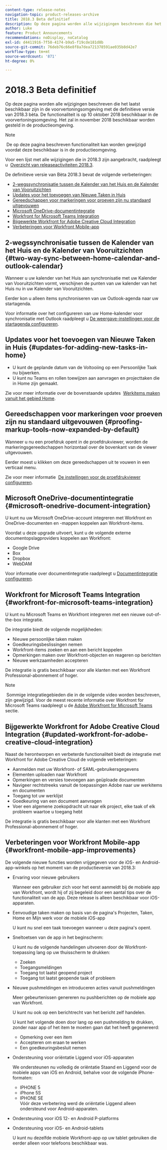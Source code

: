 ```yaml
---
content-type: release-notes
navigation-topic: product-releases-archive
title: 2018.3 Beta definitief
description: Op deze pagina worden alle wijzigingen beschreven die het laatst beschikbaar zijn in de voorvertoningsomgeving met de definitieve versie van 2018.3 bèta. De functionaliteit is op 10 oktober 2018 beschikbaar in de voorvertoningsomgeving. Het zal in november 2018 beschikbaar worden gesteld in de productieomgeving.
author: Luke
feature: Product Announcements
recommendations: noDisplay, noCatalog
exl-id: d4411916-7f58-4174-b9a5-f19cde181d8b
source-git-commit: 76deb76c66e8f8a7dea721378591ae035b8d42e7
workflow-type: tm+mt
source-wordcount: '871'
ht-degree: 0%

---
```


# 2018.3 Beta definitief

Op deze pagina worden alle wijzigingen beschreven die het laatst beschikbaar zijn in de voorvertoningsomgeving met de definitieve versie van 2018.3 bèta. De functionaliteit is op 10 oktober 2018 beschikbaar in de voorvertoningsomgeving. Het zal in november 2018 beschikbaar worden gesteld in de productieomgeving.

>[!NOTE]
>
> De op deze pagina beschreven functionaliteit kan worden gewijzigd voordat deze beschikbaar is in de productieomgeving.

Voor een lijst met alle wijzigingen die in 2018.3 zijn aangebracht, raadpleegt u  [Overzicht van releaseactiviteiten 2018.3](../../../../product-announcements/product-releases/quarterly-release-archive/2018.3-release-activity/2018.3-release-activity-overview.md).

De definitieve versie van Bèta 2018.3 bevat de volgende verbeteringen:

* [2-wegssynchronisatie tussen de Kalender van het Huis en de Kalender van Vooruitzichten](#two-way-sync-between-home-calendar-and-outlook-calendar)
* [Updates voor het toevoegen van Nieuwe Taken in Huis](#updates-for-adding-new-tasks-in-home)
* [Gereedschappen voor markeringen voor proeven zijn nu standaard uitgevouwen](#proofing-markup-tools-now-expanded-by-default)
* [Microsoft OneDrive-documentintegratie](#microsoft-onedrive-document-integration)
* [Workfront for Microsoft Teams Integration](#workfront-for-microsoft-teams-integration)
* [Bijgewerkte Workfront for Adobe Creative Cloud Integration](#updated-workfront-for-adobe-creative-cloud-integration)
* [Verbeteringen voor Workfront Mobile-app](#workfront-mobile-app-improvements)

## 2-wegssynchronisatie tussen de Kalender van het Huis en de Kalender van Vooruitzichten {#two-way-sync-between-home-calendar-and-outlook-calendar}

Wanneer u uw kalender van het Huis aan synchronisatie met uw Kalender van Vooruitzichten vormt, verschijnen de punten van uw kalender van het Huis nu in uw Kalender van Vooruitzichten.

Eerder kon u alleen items synchroniseren van uw Outlook-agenda naar uw startagenda.

Voor informatie over het configureren van uw Home-kalender voor synchronisatie met Outlook raadpleegt u [De weergave-instellingen voor de startagenda configureren](../../../../workfront-basics/using-home/using-the-home-area/configure-home-calendar-view.md).

## Updates voor het toevoegen van Nieuwe Taken in Huis {#updates-for-adding-new-tasks-in-home}

* U kunt de geplande datum van de Voltooiing op een Persoonlijke Taak nu bijwerken.
* U kunt nu Teams en rollen toewijzen aan aanvragen en projecttaken die in Home zijn gemaakt.

Zie voor meer informatie over de bovenstaande updates  [Werkitems maken vanuit het gebied Home](../../../../workfront-basics/using-home/using-the-home-area/create-work-items-in-home.md).

## Gereedschappen voor markeringen voor proeven zijn nu standaard uitgevouwen {#proofing-markup-tools-now-expanded-by-default}

Wanneer u nu een proefdruk opent in de proefdrukviewer, worden de markeringsgereedschappen horizontaal over de bovenkant van de viewer uitgevouwen.

Eerder moest u klikken om deze gereedschappen uit te vouwen in een verticaal menu.

Zie voor meer informatie  [De instellingen voor de proefdrukviewer configureren](../../../../review-and-approve-work/proofing/reviewing-proofs-within-workfront/configure-proofing-viewer-settings.md).

## Microsoft OneDrive-documentintegratie {#microsoft-onedrive-document-integration}

U kunt nu uw Microsoft OneDrive-account integreren met Workfront en OneDrive-documenten en -mappen koppelen aan Workfront-items.

Voordat u deze upgrade uitvoert, kunt u de volgende externe documentopslagproviders koppelen aan Workfront:

* Google Drive
* Box
* Dropbox
* WebDAM

Voor informatie over documentintegratie raadpleegt u [Documentintegratie configureren](../../../../administration-and-setup/configure-integrations/configure-document-integrations.md).

## Workfront for Microsoft Teams Integration {#workfront-for-microsoft-teams-integration}

U kunt nu Microsoft Teams en Workfront integreren met een nieuwe out-of-the-box integratie.

De integratie biedt de volgende mogelijkheden:

* Nieuwe persoonlijke taken maken
* Goedkeuringsbeslissingen nemen
* Workfront-items zoeken en aan een bericht koppelen
* Opmerkingen maken over Workfront-objecten en reageren op berichten
* Nieuwe werkzaamheden accepteren

De integratie is gratis beschikbaar voor alle klanten met een Workfront Professional-abonnement of hoger.

>[!NOTE]
>
 Sommige integratiegebieden die in de volgende video worden beschreven, zijn gewijzigd. Voor de meest recente informatie over Workfront for Microsoft Teams raadpleegt u de [Adobe Workfront for Microsoft Teams](../../../../workfront-integrations-and-apps/using-workfront-with-microsoft-teams/use-workfront-with-ms-teams.md) sectie.

## Bijgewerkte Workfront for Adobe Creative Cloud Integration {#updated-workfront-for-adobe-creative-cloud-integration}

Naast de herontworpen en verbeterde functionaliteit biedt de integratie met Workfront for Adobe Creative Cloud de volgende verbeteringen:

* Aanmelden met uw Workfront- of SAML-gebruikersgegevens
* Elementen uploaden naar Workfront
* Opmerkingen en versies toevoegen aan geüploade documenten
* Navigeer rechtstreeks vanuit de toepassingen Adobe naar uw werkitems en documenten
* Toegang tot uw werklijst
* Goedkeuring van een document aanvragen
* Voer een algemene zoekopdracht uit naar elk project, elke taak of elk probleem waartoe u toegang hebt

De integratie is gratis beschikbaar voor alle klanten met een Workfront Professional-abonnement of hoger.

## Verbeteringen voor Workfront Mobile-app {#workfront-mobile-app-improvements}

De volgende nieuwe functies worden vrijgegeven voor de iOS- en Android-app-winkels op het moment van de productieversie van 2018.3:

* Ervaring voor nieuwe gebruikers

  Wanneer een gebruiker zich voor het eerst aanmeldt bij de mobiele app van Workfront, wordt hij of zij begeleid door een aantal tips over de functionaliteit van de app. Deze release is alleen beschikbaar voor iOS-apparaten.

* Eenvoudige taken maken op basis van de pagina&#39;s Projecten, Taken, Home en Mijn werk voor de mobiele iOS-app

  U kunt nu snel een taak toevoegen wanneer u deze pagina&#39;s opent.

* Sneltoetsen van de app in het beginscherm:

  U kunt nu de volgende handelingen uitvoeren door de Workfront-toepassing lang op uw thuisscherm te drukken:

   * Zoeken
   * Toegangsmeldingen
   * Toegang tot laatst geopend project 
   * Toegang tot laatst geopende taak of probleem

* Nieuwe pushmeldingen en introduceren acties vanuit pushmeldingen

  Meer gebeurtenissen genereren nu pushberichten op de mobiele app van Workfront.

  U kunt nu ook op een berichtrecht van het bericht zelf handelen.

  U kunt het volgende doen door lang op een pushmelding te drukken, zonder naar app of het item te moeten gaan dat het heeft gegenereerd:

   * Opmerking over een item
   * Accepteren om eraan te werken
   * Een goedkeuringsbesluit nemen

* Ondersteuning voor oriëntatie Liggend voor iOS-apparaten

  We ondersteunen nu volledig de oriëntatie Staand en Liggend voor de mobiele apps van iOS en Android, behalve voor de volgende iPhone-formaten:

   * IPHONE 5
   * iPhone 5S
   * IPHONE SE\
     Vóór deze verbetering werd de oriëntatie Liggend alleen ondersteund voor Android-apparaten.

* Ondersteuning voor iOS 12- en Android P-platforms
* Ondersteuning voor iOS- en Android-tablets

  U kunt nu dezelfde mobiele Workfront-app op uw tablet gebruiken die eerder alleen voor telefoons beschikbaar was.
